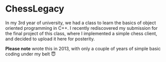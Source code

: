# ChessLegacy

In my 3rd year of university, we had a class to learn the basics of object oriented programming in C++. I recently rediscovered my submission for the final project of this class, where I implemented a simple chess client, and decided to upload it here for posterity.

**Please note** wrote this in 2013, with only a couple of years of simple basic coding under my belt 😇 
